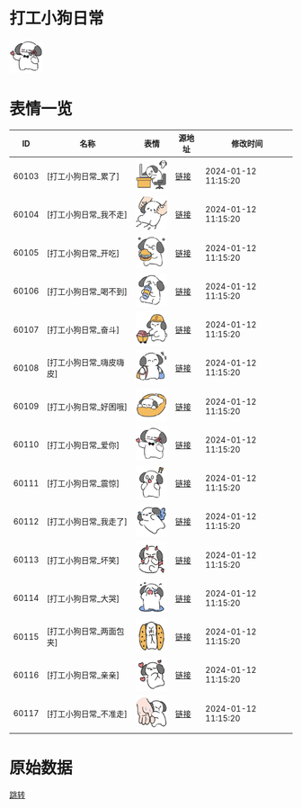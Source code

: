 # 打工小狗日常

<img src="./cover.png" height="60" alt="cover" />

# 表情一览

|ID|名称|表情|源地址|修改时间|
|----|----|----|----|----|
|60103|[打工小狗日常_累了]|<img src="./pic/060103_%5B打工小狗日常_累了%5D.png" height="60" alt="累了"/>|[链接](https://i0.hdslb.com/bfs/garb/f1078f598cf9c36e0d6cee00b053ae6c00bffb05.png)|2024-01-12 11:15:20|
|60104|[打工小狗日常_我不走]|<img src="./pic/060104_%5B打工小狗日常_我不走%5D.png" height="60" alt="我不走"/>|[链接](https://i0.hdslb.com/bfs/garb/44aa441f2e66043e3baca9cfc8732ed13fc5773f.png)|2024-01-12 11:15:20|
|60105|[打工小狗日常_开吃]|<img src="./pic/060105_%5B打工小狗日常_开吃%5D.png" height="60" alt="开吃"/>|[链接](https://i0.hdslb.com/bfs/garb/c49083ddd232b505c798f8aadea2338f35698975.png)|2024-01-12 11:15:20|
|60106|[打工小狗日常_喝不到]|<img src="./pic/060106_%5B打工小狗日常_喝不到%5D.png" height="60" alt="喝不到"/>|[链接](https://i0.hdslb.com/bfs/garb/7bd7d25e340dbcde8c9383a90952df7dade0e2fd.png)|2024-01-12 11:15:20|
|60107|[打工小狗日常_奋斗]|<img src="./pic/060107_%5B打工小狗日常_奋斗%5D.png" height="60" alt="奋斗"/>|[链接](https://i0.hdslb.com/bfs/garb/5f00c4e8e44c7396cbe61ef883b25965ea132207.png)|2024-01-12 11:15:20|
|60108|[打工小狗日常_嗨皮嗨皮]|<img src="./pic/060108_%5B打工小狗日常_嗨皮嗨皮%5D.png" height="60" alt="嗨皮嗨皮"/>|[链接](https://i0.hdslb.com/bfs/garb/03f2c6d57d30779d2225de70758f4c23eacb0a3e.png)|2024-01-12 11:15:20|
|60109|[打工小狗日常_好困哦]|<img src="./pic/060109_%5B打工小狗日常_好困哦%5D.png" height="60" alt="好困哦"/>|[链接](https://i0.hdslb.com/bfs/garb/9d25d1d693596d265314ad43c060501e066a0d0c.png)|2024-01-12 11:15:20|
|60110|[打工小狗日常_爱你]|<img src="./pic/060110_%5B打工小狗日常_爱你%5D.png" height="60" alt="爱你"/>|[链接](https://i0.hdslb.com/bfs/garb/b680b299b044f9fa64123eb5366c6210e266ce12.png)|2024-01-12 11:15:20|
|60111|[打工小狗日常_震惊]|<img src="./pic/060111_%5B打工小狗日常_震惊%5D.png" height="60" alt="震惊"/>|[链接](https://i0.hdslb.com/bfs/garb/af1c576820d821bee3e64f3080c06384b0937d1f.png)|2024-01-12 11:15:20|
|60112|[打工小狗日常_我走了]|<img src="./pic/060112_%5B打工小狗日常_我走了%5D.png" height="60" alt="我走了"/>|[链接](https://i0.hdslb.com/bfs/garb/716c0f40f53fa8f9cfcb90f9b1417e4214cb8226.png)|2024-01-12 11:15:20|
|60113|[打工小狗日常_坏笑]|<img src="./pic/060113_%5B打工小狗日常_坏笑%5D.png" height="60" alt="坏笑"/>|[链接](https://i0.hdslb.com/bfs/garb/b3f2fa5ff8feb6cbb11f00f384f864a6e51f57fe.png)|2024-01-12 11:15:20|
|60114|[打工小狗日常_大哭]|<img src="./pic/060114_%5B打工小狗日常_大哭%5D.png" height="60" alt="大哭"/>|[链接](https://i0.hdslb.com/bfs/garb/925599ef1a2fa312b76197263b68675ced822955.png)|2024-01-12 11:15:20|
|60115|[打工小狗日常_两面包夹]|<img src="./pic/060115_%5B打工小狗日常_两面包夹%5D.png" height="60" alt="两面包夹"/>|[链接](https://i0.hdslb.com/bfs/garb/778db925081c2440b16c2eff582fad2ab6d885c0.png)|2024-01-12 11:15:20|
|60116|[打工小狗日常_亲亲]|<img src="./pic/060116_%5B打工小狗日常_亲亲%5D.png" height="60" alt="亲亲"/>|[链接](https://i0.hdslb.com/bfs/garb/67d37956dc944e33888941e65bce0f6fdd806913.png)|2024-01-12 11:15:20|
|60117|[打工小狗日常_不准走]|<img src="./pic/060117_%5B打工小狗日常_不准走%5D.png" height="60" alt="不准走"/>|[链接](https://i0.hdslb.com/bfs/garb/9aa67bed1451cc58d72574b5b35f865ebb04033b.png)|2024-01-12 11:15:20|

# 原始数据

[跳转](./raw.json)

